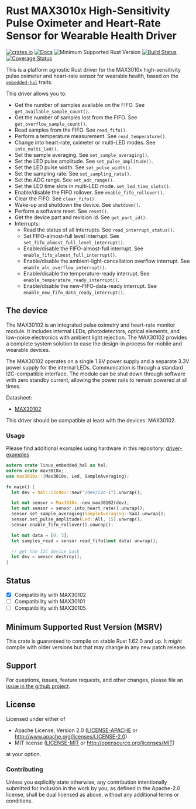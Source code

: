 # Rust MAX3010x High-Sensitivity Pulse Oximeter and Heart-Rate Sensor for Wearable Health Driver

[![crates.io](https://img.shields.io/crates/v/max3010x.svg)](https://crates.io/crates/max3010x)
[![Docs](https://docs.rs/max3010x/badge.svg)](https://docs.rs/max3010x)
![Minimum Supported Rust Version](https://img.shields.io/badge/rustc-1.62+-blue.svg)
[![Build Status](https://github.com/eldruin/max3010x-rs/workflows/Build/badge.svg)](https://github.com/eldruin/max3010x-rs/actions?query=workflow%3ABuild)
[![Coverage Status](https://coveralls.io/repos/github/eldruin/max3010x-rs/badge.svg?branch=master)](https://coveralls.io/github/eldruin/max3010x-rs?branch=master)

This is a platform agnostic Rust driver for the MAX3010x high-sensitivity
pulse oximeter and heart-rate sensor for wearable health, based on the
[`embedded-hal`](https://github.com/rust-embedded/embedded-hal) traits.

This driver allows you to:
- Get the number of samples available on the FIFO. See `get_available_sample_count()`.
- Get the number of samples lost from the FIFO. See `get_overflow_sample_count()`.
- Read samples from the FIFO. See `read_fifo()`.
- Perform a temperature measurement. See `read_temperature()`.
- Change into heart-rate, oximeter or multi-LED modes. See `into_multi_led()`.
- Set the sample averaging. See `set_sample_averaging()`.
- Set the LED pulse amplitude. See `set_pulse_amplitude()`.
- Set the LED pulse width. See `set_pulse_width()`.
- Set the sampling rate. See `set_sampling_rate()`.
- Set the ADC range. See `set_adc_range()`.
- Set the LED time slots in multi-LED mode. `set_led_time_slots()`.
- Enable/disable the FIFO rollover. See `enable_fifo_rollover()`.
- Clear the FIFO. See `clear_fifo()`.
- Wake-up and shutdown the device. See `shutdown()`.
- Perform a software reset. See `reset()`.
- Get the device part and revision id. See `get_part_id()`.
- Interrupts:
  - Read the status of all interrupts. See `read_interrupt_status()`.
  - Set FIFO-almost-full level interrupt. See `set_fifo_almost_full_level_interrupt()`.
  - Enable/disable the FIFO-almost-full interrupt. See `enable_fifo_almost_full_interrupt()`.
  - Enable/disable the ambient-light-cancellation overflow interrupt. See `enable_alc_overflow_interrupt()`.
  - Enable/disable the temperature-ready interrupt. See `enable_temperature_ready_interrupt()`.
  - Enable/disable the new-FIFO-data-ready interrupt. See `enable_new_fifo_data_ready_interrupt()`.


## The device
The MAX30102 is an integrated pulse oximetry and heart-rate monitor module.
It includes internal LEDs, photodetectors, optical elements, and low-noise
electronics with ambient light rejection. The MAX30102 provides a complete
system solution to ease the design-in process for mobile and
wearable devices.

The MAX30102 operates on a single 1.8V power supply and a separate 3.3V
power supply for the internal LEDs. Communication is through a standard
I2C-compatible interface. The module can be shut down through software
with zero standby current, allowing the power rails to remain
powered at all times.

Datasheet:
- [MAX30102](https://datasheets.maximintegrated.com/en/ds/MAX30102.pdf)

This driver should be compatible at least with the devices: MAX30102.

### Usage

Please find additional examples using hardware in this repository: [driver-examples]

[driver-examples]: https://github.com/eldruin/driver-examples

```rust
extern crate linux_embedded_hal as hal;
extern crate max3010x;
use max3010x::{Max3010x, Led, SampleAveraging};

fn main() {
  let dev = hal::I2cdev::new("/dev/i2c-1").unwrap();

  let mut sensor = Max3010x::new_max30102(dev);
  let mut sensor = sensor.into_heart_rate().unwrap();
  sensor.set_sample_averaging(SampleAveraging::Sa4).unwrap();
  sensor.set_pulse_amplitude(Led::All, 15).unwrap();
  sensor.enable_fifo_rollover().unwrap();

  let mut data = [0; 3];
  let samples_read = sensor.read_fifo(&mut data).unwrap();

  // get the I2C device back
  let dev = sensor.destroy();
}
```

## Status

- [x] Compatibility with MAX30102
- [ ] Compatibility with MAX30101
- [ ] Compatibility with MAX30105

## Minimum Supported Rust Version (MSRV)

This crate is guaranteed to compile on stable Rust 1.62.0 and up. It *might*
compile with older versions but that may change in any new patch release.

## Support

For questions, issues, feature requests, and other changes, please file an
[issue in the github project](https://github.com/eldruin/max3010x-rs/issues).

## License

Licensed under either of

 * Apache License, Version 2.0 ([LICENSE-APACHE](LICENSE-APACHE) or
   http://www.apache.org/licenses/LICENSE-2.0)
 * MIT license ([LICENSE-MIT](LICENSE-MIT) or
   http://opensource.org/licenses/MIT)

at your option.

### Contributing

Unless you explicitly state otherwise, any contribution intentionally submitted
for inclusion in the work by you, as defined in the Apache-2.0 license, shall
be dual licensed as above, without any additional terms or conditions.
